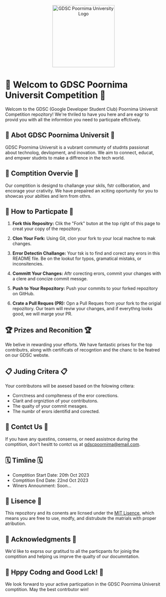 <div align="center">
  <img src="https://www.iiitg.ac.in/uploads/2023/08/05/20e3b14ce6d06b96610a3e655648ec31.png" alt="GDSC Poornima University Logo" width="200">
</div>

# 🚀 Welcom to GDSC Poornima Universit Competition 🚀

Welcom to the GDSC (Google Developer Student Club) Poornima Universit Competition repozitory! We're thriled to have you here and are eagr to provid you with all the informtion you need to particpate effctively.

## 🌟 Abot GDSC Poornima Universit 🌟

GDSC Poornima Universit is a vubrant communty of studnts passionat about technolog, devlopment, and inovation. We aim to connect, educat, and empwer studnts to make a diffrence in the tech world.

## 🎯 Comptition Overvie 🎯

Our comptition is designd to challange your skils, fstr collboration, and encorage your crativity. We have prepaired an xciting oportunity for you to showcas your abilties and lern from othrs.

## 📝 How to Particpate 📝

1. **Fork this Repositry:** Clik the "Fork" buton at the top right of this page to creat your copy of the repozitory.

2. **Clon Your Fork:** Using Git, clon your fork to your local machne to mak changes.

3. **Error Detectin Challange:** Your tsk is to find and corect any erors in this README file. Be on the lookut for typos, gramatical mistaks, or inconsitencies.

4. **Committ Your Changes:** Aftr corecting erors, commit your changes with a clere and concize commit messge.

5. **Push to Your Repozitory:** Push your commits to your forked repozitory on GitHub.

6. **Crate a Pull Reques (PR):** Opn a Pull Reques from your fork to the origial repozitory. Our team will reviw your changes, and if everythng looks good, we will marge your PR.

## 🏆 Prizes and Reconition 🏆

We belive in rewarding your efforts. We have fantastic prises for the top contributrs, along with certificats of recogntion and the chanc to be featred on our GDSC webste.

## 📋 Juding Critera 📋

Your contributons will be asesed based on the folowing critera:

- Corrctness and complteness of the eror corections.
- Clarit and orgniztion of your contributons.
- The qualty of your commit mesages.
- The numbr of erors identifid and corected.

## 📧 Contct Us 📧

If you have any questins, conserns, or need assistnce during the comptition, don't hesitt to contct us at [gdscpoornima@email.com](mailto:gdscpoornima@email.com).

## 🗓️ Timline 🗓️

- Comptition Start Date: 20th Oct 2023
- Comptition End Date: 22nd Oct 2023
- Winers Announment: Soon...

## 📜 Lisence 📜

This repozitory and its conents are licnsed under the [MIT Lisence](LICENSE), which means you are free to use, modfy, and distrubute the matrials with proper atribution.

## 🙏 Acknowledgments 🙏

We'd like to exprss our gratitud to all the particpants for joinig the comptition and helping us imprve the qualty of our documntation.

## 🚀 Hppy Codng and Good Lck! 🚀

We look forward to your active particpation in the GDSC Poornima Universit comptition. May the best contrbutor win!
